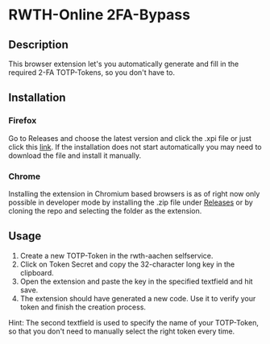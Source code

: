 
# RWTH-Online 2FA-Bypass

## Description

This browser extension let's you automatically generate and fill in the required 2-FA TOTP-Tokens, so you don't have to.

## Installation

### Firefox

Go to Releases and choose the latest version and click the .xpi file or just click this [link](https://github.com/UnrealCryptoCore/rwth2FABypass/releases/download/v1.1/rwth_2fa_bypass-1.1.xpi).
If the installation does not start automatically you may need to download the file and install it manually.

### Chrome

Installing the extension in Chromium based browsers is as of right now only possible in developer mode by installing the .zip file under [Releases](https://github.com/UnrealCryptoCore/rwth2FABypass/releases/) or by cloning the repo and selecting the folder as the extension.

## Usage

1. Create a new TOTP-Token in the rwth-aachen selfservice.
2. Click on Token Secret and copy the 32-character long key in the clipboard.
3. Open the extension and paste the key in the specified textfield and hit save.
4. The extension should have generated a new code. Use it to verify your token and finish the creation process.

Hint: The second textfield is used to specify the name of your TOTP-Token, so that you don't need to manually select the right token every time.
